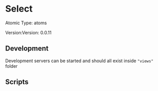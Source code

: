 # Select

Atomic Type: atoms

Version:Version: 0.0.11


## Development

Development servers can be started and should all exist inside `"views"` folder

## Scripts
